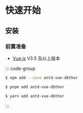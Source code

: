 # 快速开始

## 安装

### 前置准备

-   [Vue.js](https://cn.vuejs.org/) V3.5 及以上版本

::: code-group

```sh [npm]
$ npm add --save antd-vue-dbthor
```

```sh [pnpm]
$ pnpm add antd-vue-dbthor
```

```sh [yarn]
$ yarn add antd-vue-dbthor
```

:::
